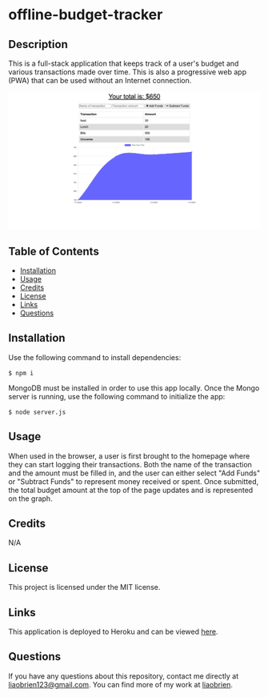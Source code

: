 # offline-budget-tracker

## Description

This is a full-stack application that keeps track of a user's budget and various transactions made over time. This is also a progressive web app (PWA) that can be used without an Internet connection.

![screenshot of application](./public/screencap.png)

## Table of Contents

- [Installation](#installation)
- [Usage](#usage)
- [Credits](#credits)
- [License](#license)
- [Links](#links)
- [Questions](#questions)

## Installation

Use the following command to install dependencies:

```
$ npm i
```

MongoDB must be installed in order to use this app locally. Once the Mongo server is running, use the following command to initialize the app:

```
$ node server.js
```

## Usage

When used in the browser, a user is first brought to the homepage where they can start logging their transactions. Both the name of the transaction and the amount must be filled in, and the user can either select "Add Funds" or "Subtract Funds" to represent money received or spent. Once submitted, the total budget amount at the top of the page updates and is represented on the graph.

## Credits

N/A

## License

This project is licensed under the MIT license.

## Links

This application is deployed to Heroku and can be viewed [here](https://hidden-badlands-92774.herokuapp.com/).

## Questions

If you have any questions about this repository, contact me directly at liaobrien123@gmail.com. You can find more of my work at [liaobrien](https://github.com/liaobrien).
